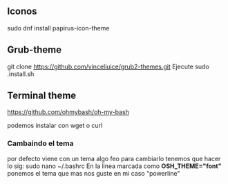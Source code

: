 

## Iconos

sudo dnf install papirus-icon-theme


## Grub-theme

git clone https://github.com/vinceliuice/grub2-themes.git
Ejecute sudo .install.sh

## Terminal theme

https://github.com/ohmybash/oh-my-bash

podemos instalar con wget o curl

### Cambaindo el tema 
por defecto viene con un tema algo feo para cambiarlo tenemos que hacer lo sig:
sudo nano ~/.bashrc 
En la linea marcada como **OSH_THEME="font"** ponemos el tema que mas nos guste en mi caso "powerline"

